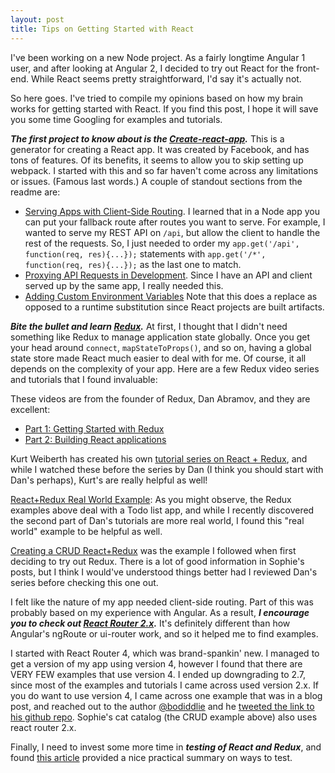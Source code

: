 ```yaml
---
layout: post
title: Tips on Getting Started with React
---
```


I've been working on a new Node project.  As a fairly longtime Angular 1 user, and after looking at Angular 2, I decided to try out React for the front-end. While React seems pretty straightforward, I'd say it's actually not.

So here goes. I've tried to compile my opinions based on how my brain works for getting started with React.  If you find this post, I hope it will save you some time Googling for examples and tutorials.

***The first project to know about is the [Create-react-app](https://github.com/facebookincubator/create-react-app).*** This is a generator for creating a React app.  It was created by Facebook, and has tons of features.  Of its benefits, it seems to allow you to skip setting up webpack.  I started with this and so far haven't come across any limitations or issues.  (Famous last words.)  A couple of standout sections from the readme are:

* [Serving Apps with Client-Side Routing](https://github.com/facebookincubator/create-react-app/blob/master/packages/react-scripts/template/README.md#serving-apps-with-client-side-routing).  I learned that in a Node app you can put your fallback route after routes you want to serve.  For example, I wanted to serve my REST API on `/api`, but allow the client to handle the rest of the requests.  So, I just needed to order my `app.get('/api', function(req, res){...});` statements with `app.get('/*', function(req, res){...});` as the last one to match.
* [Proxying API Requests in Development](https://github.com/facebookincubator/create-react-app/blob/master/packages/react-scripts/template/README.md#proxying-api-requests-in-development).  Since I have an API and client served up by the same app, I really needed this.
* [Adding Custom Environment Variables](https://github.com/facebookincubator/create-react-app/blob/master/packages/react-scripts/template/README.md#adding-custom-environment-variables)  Note that this does a replace as opposed to a runtime substitution since React projects are built artifacts.

***Bite the bullet and learn [Redux](http://redux.js.org/).*** At first, I thought that I didn't need something like Redux to manage application state globally.  Once you get your head around `connect`, `mapStateToProps()`, and so on, having a global state store made React much easier to deal with for me. Of course, it all depends on the complexity of your app.  Here are a few Redux video series and tutorials that I found invaluable:

These videos are from the founder of Redux, Dan Abramov, and they are excellent:

* [Part 1: Getting Started with Redux](https://egghead.io/series/getting-started-with-redux)
* [Part 2: Building React applications](https://egghead.io/courses/building-react-applications-with-idiomatic-redux)

Kurt Weiberth has created his own [tutorial series on React + Redux](https://www.youtube.com/playlist?list=PLQDnxXqV213JJFtDaG0aE9vqvp6Wm7nBg), and while I watched these before the series by Dan (I think you should start with Dan's perhaps), Kurt's are really helpful as well!

[React+Redux Real World Example](https://github.com/gothinkster/react-redux-realworld-example-app): As you might observe, the Redux examples above deal with a Todo list app, and while I recently discovered the second part of Dan's tutorials are more real world, I found this "real world" example to be helpful as well.

[Creating a CRUD React+Redux](http://www.thegreatcodeadventure.com/building-a-simple-crud-app-with-react-redux-part-1/) was the example I followed when first deciding to try out Redux.  There is a lot of good information in Sophie's posts, but I think I would've understood things better had I reviewed Dan's series before checking this one out.

I felt like the nature of my app needed client-side routing.  Part of this was probably based on my experience with Angular.  As a result, ***I encourage you to check out [React Router 2.x](https://github.com/ReactTraining/react-router/blob/v2.8.1/docs/guides/README.md).*** It's definitely different than how Angular's ngRoute or ui-router work, and so it helped me to find examples.

I started with React Router 4, which was brand-spankin' new.  I managed to get a version of my app using version 4, however I found that there are VERY FEW examples that use version 4.  I ended up downgrading to 2.7, since most of the examples and tutorials I came across used version 2.x. If you do want to use version 4, I came across one example that was in a blog post, and reached out to the author [@bodiddlie](https://twitter.com/bodiddlie) and he [tweeted the link to his github repo](https://twitter.com/bodiddlie/status/852271980879396865). Sophie's cat catalog (the CRUD example above) also uses react router 2.x. 

Finally, I need to invest some more time in ***testing of React and Redux***, and found [this article](https://medium.com/javascript-inside/some-thoughts-on-testing-react-redux-applications-8571fbc1b78f) provided a nice practical summary on ways to test.
